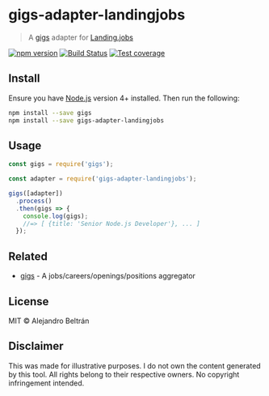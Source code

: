 # gigs-adapter-landingjobs

> A [gigs](https://github.com/alebelcor/gigs) adapter for [Landing.jobs](https://landing.jobs)

[![npm version](https://img.shields.io/npm/v/gigs-adapter-landingjobs.svg)](https://npmjs.org/package/gigs-adapter-landingjobs)
[![Build Status](https://img.shields.io/travis/alebelcor/gigs-adapter-landingjobs/master.svg)](https://travis-ci.org/alebelcor/gigs-adapter-landingjobs)
[![Test coverage](https://img.shields.io/coveralls/alebelcor/gigs-adapter-landingjobs.svg)](https://coveralls.io/github/alebelcor/gigs-adapter-landingjobs)

## Install

Ensure you have [Node.js](https://nodejs.org) version 4+ installed. Then run the following:

```bash
npm install --save gigs
npm install --save gigs-adapter-landingjobs
```

## Usage

```js
const gigs = require('gigs');

const adapter = require('gigs-adapter-landingjobs');

gigs([adapter])
  .process()
  .then(gigs => {
    console.log(gigs);
    //=> [ {title: 'Senior Node.js Developer'}, ... ]
  });
```

## Related

* [gigs](https://github.com/alebelcor/gigs) - A jobs/careers/openings/positions aggregator

## License

MIT © Alejandro Beltrán

## Disclaimer

This was made for illustrative purposes.
I do not own the content generated by this tool.
All rights belong to their respective owners.
No copyright infringement intended.
